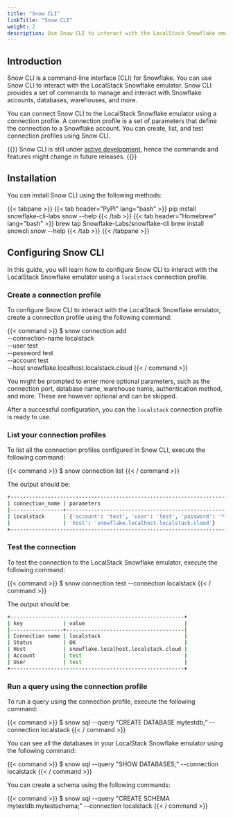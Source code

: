 ```yaml
---
title: "Snow CLI"
linkTitle: "Snow CLI"
weight: 2
description: Use Snow CLI to interact with the LocalStack Snowflake emulator.
---
```


## Introduction

Snow CLI is a command-line interface (CLI) for Snowflake. You can use Snow CLI to interact with the LocalStack Snowflake emulator. Snow CLI provides a set of commands to manage and interact with Snowflake accounts, databases, warehouses, and more.

You can connect Snow CLI to the LocalStack Snowflake emulator using a connection profile. A connection profile is a set of parameters that define the connection to a Snowflake account. You can create, list, and test connection profiles using Snow CLI.

{{<alert type="info">}}
Snow CLI is still under [active development](https://docs.snowflake.com/LIMITEDACCESS/snowcli/snowcli-guide), hence the commands and features might change in future releases.
{{</alert>}}

## Installation

You can install Snow CLI using the following methods:

{{< tabpane >}}
{{< tab header="PyPI" lang="bash" >}}
pip install snowflake-cli-labs
snow --help
{{< /tab >}}
{{< tab header="Homebrew" lang="bash" >}}
brew tap Snowflake-Labs/snowflake-cli
brew install snowcli
snow --help
{{< /tab >}}
{{< /tabpane >}}

## Configuring Snow CLI

In this guide, you will learn how to configure Snow CLI to interact with the LocalStack Snowflake emulator using a `localstack` connection profile.

### Create a connection profile

To configure Snow CLI to interact with the LocalStack Snowflake emulator, create a connection profile using the following command:

{{< command >}}
$ snow connection add \
    --connection-name localstack \
    --user test \
    --password test \
    --account test \
    --host snowflake.localhost.localstack.cloud
{{< / command >}}

You might be prompted to enter more optional parameters, such as the connection port, database name, warehouse name, authentication method, and more. These are however optional and can be skipped.

After a successful configuration, you can the `localstack` connection profile is ready to use.

### List your connection profiles

To list all the connection profiles configured in Snow CLI, execute the following command:

{{< command >}}
$ snow connection list
{{< / command >}}

The output should be:

```bash
+-----------------------------------------------------------------------------------+
| connection_name | parameters                                                      |
|-----------------+-----------------------------------------------------------------|
| localstack      | {'account': 'test', 'user': 'test', 'password': '****',         |
|                 | 'host': 'snowflake.localhost.localstack.cloud'}                 |
+-----------------------------------------------------------------------------------+
```

### Test the connection

To test the connection to the LocalStack Snowflake emulator, execute the following command:

{{< command >}}
$ snow connection test --connection localstack
{{< / command >}}

The output should be:

```bash
+--------------------------------------------------------+
| key             | value                                |
|-----------------+--------------------------------------|
| Connection name | localstack                           |
| Status          | OK                                   |
| Host            | snowflake.localhost.localstack.cloud |
| Account         | test                                 |
| User            | test                                 |
+--------------------------------------------------------+
```

### Run a query using the connection profile

To run a query using the connection profile, execute the following command:

{{< command >}}
$ snow sql --query "CREATE DATABASE mytestdb;" --connection localstack
{{< / command >}}

You can see all the databases in your LocalStack Snowflake emulator using the following command:

{{< command >}}
$ snow sql --query "SHOW DATABASES;" --connection localstack
{{< / command >}}

You can create a schema using the following commands:

{{< command >}}
$ snow sql --query "CREATE SCHEMA mytestdb.mytestschema;" --connection localstack
{{< / command >}}
